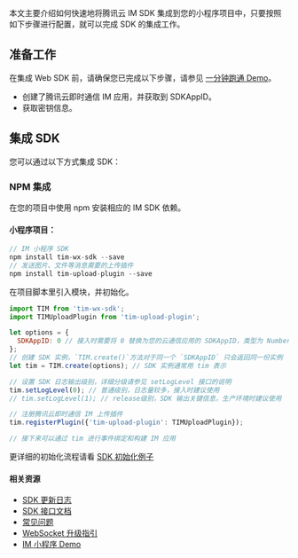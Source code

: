 本文主要介绍如何快速地将腾讯云 IM SDK 集成到您的小程序项目中，只要按照如下步骤进行配置，就可以完成 SDK 的集成工作。

## 准备工作
在集成 Web SDK 前，请确保您已完成以下步骤，请参见 [一分钟跑通 Demo](https://cloud.tencent.com/document/product/269/36838)。
- 创建了腾讯云即时通信 IM 应用，并获取到 SDKAppID。
- 获取密钥信息。

## 集成 SDK
您可以通过以下方式集成 SDK：

### NPM 集成
在您的项目中使用 npm 安装相应的 IM SDK 依赖。

#### 小程序项目：
```javascript
// IM 小程序 SDK
npm install tim-wx-sdk --save
// 发送图片、文件等消息需要的上传插件
npm install tim-upload-plugin --save
```
在项目脚本里引入模块，并初始化。

```javascript
import TIM from 'tim-wx-sdk';
import TIMUploadPlugin from 'tim-upload-plugin';

let options = {
  SDKAppID: 0 // 接入时需要将 0 替换为您的云通信应用的 SDKAppID，类型为 Number
};
// 创建 SDK 实例，`TIM.create()`方法对于同一个 `SDKAppID` 只会返回同一份实例
let tim = TIM.create(options); // SDK 实例通常用 tim 表示

// 设置 SDK 日志输出级别，详细分级请参见 setLogLevel 接口的说明
tim.setLogLevel(0); // 普通级别，日志量较多，接入时建议使用
// tim.setLogLevel(1); // release级别，SDK 输出关键信息，生产环境时建议使用

// 注册腾讯云即时通信 IM 上传插件
tim.registerPlugin({'tim-upload-plugin': TIMUploadPlugin});

// 接下来可以通过 tim 进行事件绑定和构建 IM 应用
```

更详细的初始化流程请看 [SDK 初始化例子](https://web.sdk.qcloud.com/im/doc/zh-cn/TIM.html)

#### 相关资源
- [SDK 更新日志](https://cloud.tencent.com/document/product/269/38492)
- [SDK 接口文档](https://web.sdk.qcloud.com/im/doc/zh-cn/SDK.html)
- [常见问题](https://web.sdk.qcloud.com/im/doc/zh-cn/tutorial-01-faq.html)
- [WebSocket 升级指引](https://web.sdk.qcloud.com/im/doc/zh-cn/tutorial-02-upgradeguideline.html)
- [IM 小程序 Demo](https://github.com/tencentyun/TIMSDK/tree/master/WXMini)